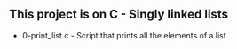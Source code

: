 ## This project is on C - Singly linked lists

+ 0-print_list.c - Script that prints all the elements of a list

